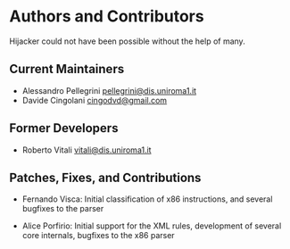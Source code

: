 
Authors and Contributors
========================

Hijacker could not have been possible without the help of many.


Current Maintainers
-------------------

 * Alessandro Pellegrini <pellegrini@dis.uniroma1.it>
 * Davide Cingolani <cingodvd@gmail.com>



Former Developers
-----------------

 * Roberto Vitali <vitali@dis.uniroma1.it>



Patches, Fixes, and Contributions
---------------------------------

 * Fernando Visca: Initial classification of x86 instructions, and 
	several bugfixes to the parser
	
 * Alice Porfirio: Initial support for the XML rules, development
	of several core internals, bugfixes to the x86 parser

